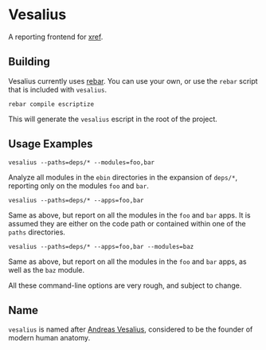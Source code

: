 Vesalius
==========

A reporting frontend for [xref](http://www.erlang.org/doc/apps/tools/xref_chapter.html).

## Building

Vesalius currently uses [rebar](http://github.com/basho/rebar).  You can use your own, or use the `rebar` script that is included with `vesalius`.

    rebar compile escriptize

This will generate the `vesalius` escript in the root of the project.

## Usage Examples

    vesalius --paths=deps/* --modules=foo,bar

Analyze all modules in the `ebin` directories in the expansion of `deps/*`, reporting only on the modules `foo` and `bar`.

    vesalius --paths=deps/* --apps=foo,bar

Same as above, but report on all the modules in the `foo` and `bar` apps.  It is assumed they are either on the code path or contained within one of the `paths` directories.

    vesalius --paths=deps/* --apps=foo,bar --modules=baz

Same as above, but report on all the modules in the `foo` and `bar` apps, as well as the `baz` module.

All these command-line options are very rough, and subject to change.

## Name

`vesalius` is named after [Andreas Vesalius](http://en.wikipedia.org/wiki/Andreas_Vesalius), considered to be the founder of modern human anatomy.
